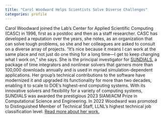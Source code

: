 ```yaml
---
title: "Carol Woodward Helps Scientists Solve Diverse Challenges"
categories: profile
---
```


Carol Woodward joined the Lab’s Center for Applied Scientific Computing (CASC) in 1996, first as a postdoc and then as a staff researcher. CASC has developed a reputation over the years, she notes, as an organization that can solve tough problems, so she and her colleagues are asked to consult on a diverse array of projects. “It’s nice because it means I can work at the same place and not just do one thing for a long time—I get to keep changing what I work on,” she says. She is the principal investigator for [SUNDIALS](https://github.com/LLNL/sundials), a package of time integrators and nonlinear solvers that garners more than 100,000 downloads annually and is used in myriad simulation-dependent applications. Her group’s technical contributions to the software have modernized it and upgraded its functionality for more than two decades, enabling it to scale to DOE’s highest-end computing systems. With its innovative solvers and flexibility for a variety of computing systems, SUNDIALS was awarded the prestigious 2023 SIAM/ACM Prize in Computational Science and Engineering. In 2022 Woodward was promoted to Distinguished Member of Technical Staff, LLNL’s highest technical job classification level. [Read more about her work.](https://computing.llnl.gov/about/people-highlights/carol-woodward)
